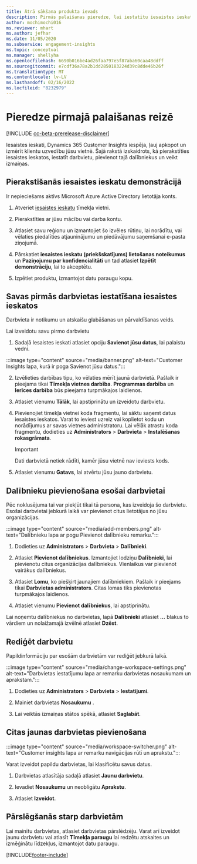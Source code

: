 ```yaml
---
title: Ātrā sākšana produkta ievads
description: Pirmās palaišanas pieredze, lai iestatītu iesaistes ieskatu iespēju.
author: mochimochi016
ms.reviewer: mhart
ms.author: jefhar
ms.date: 11/05/2020
ms.subservice: engagement-insights
ms.topic: conceptual
ms.manager: shellyha
ms.openlocfilehash: 6690b016be4ad26faa797e5f87aba60caa48ddff
ms.sourcegitcommit: e7cdf36a78a2b1dd2850183224d39c8dde46b26f
ms.translationtype: MT
ms.contentlocale: lv-LV
ms.lasthandoff: 02/16/2022
ms.locfileid: "8232979"
---
```

# <a name="first-run-experience"></a>Pieredze pirmajā palaišanas reizē

[!INCLUDE [cc-beta-prerelease-disclaimer](includes/cc-beta-prerelease-disclaimer.md)]

Iesaistes ieskati, Dynamics 365 Customer Insights iespēja, ļauj apkopot un izmērīt klientu uzvedību jūsu vietnē. Šajā rakstā izskaidrots, kā pierakstīties iesaistes ieskatos, iestatīt darbvietu, pievienot tajā dalībniekus un veikt izmaiņas.

## <a name="sign-up-for-a-demo-of-engagement-insights"></a>Pierakstīšanās iesaistes ieskatu demonstrācijā

Ir nepieciešams aktīvs Microsoft Azure Active Directory lietotāja konts. 

1. Atveriet [iesaistes ieskatu](https://home.ci.ai.dynamics.com/app/engagement-insights) tīmekļa vietni. 

1. Pierakstīties ar jūsu mācību vai darba kontu.

1. Atlasiet savu reģionu un izmantojiet šo izvēles rūtiņu, lai norādītu, vai vēlaties piedalīties atjauninājumu un piedāvājumu saņemšanai e-pasta ziņojumā.

1. Pārskatiet **iesaistes ieskatu (priekšskatījums) lietošanas noteikumus** un **Paziņojumu par konfidencialitāti** un tad atlasiet **Izpētīt demonstrāciju**, lai to akceptētu.

1. Izpētiet produktu, izmantojot datu paraugu kopu. 

## <a name="set-up-your-first-workspace-in-engagement-insights"></a>Savas pirmās darbvietas iestatīšana iesaistes ieskatos

Darbvieta ir notikumu un atskaišu glabāšanas un pārvaldīšanas veids.

Lai izveidotu savu pirmo darbvietu

1. Sadaļā Iesaistes ieskati atlasiet opciju **Savienot jūsu datus**, lai palaistu vedni. 

:::image type="content" source="media/banner.png" alt-text="Customer Insights lapa, kurā ir poga Savienot jūsu datus.":::

2. Izvēlieties darbības tipu, ko vēlaties mērīt jaunā darbvietā. Pašlaik ir pieejama tikai **Tīmekļa vietnes darbība**. **Programmas darbība** un **Ierīces darbība** būs pieejama turpmākajos laidienos.

1. Atlasiet vienumu **Tālāk**, lai apstiprinātu un izveidotu darbvietu.

1. Pievienojiet tīmekļa vietnei koda fragmentu, lai sāktu saņemt datus iesaistes ieskatos. Varat to ieviest uzreiz vai koplietot kodu un norādījumus ar savas vietnes administratoru. Lai vēlāk atrastu koda fragmentu, dodieties uz **Administrators** > **Darbvieta** > **Instalēšanas rokasgrāmata**.

   > [!IMPORTANT]
   > Dati darbvietā netiek rādīti, kamēr jūsu vietnē nav ieviests kods.

1. Atlasiet vienumu **Gatavs**, lai atvērtu jūsu jauno darbvietu. 

## <a name="add-members-to-an-existing-workspace"></a>Dalībnieku pievienošana esošai darbvietai

Pēc noklusējuma tai var piekļūt tikai tā persona, kas izveidoja šo darbvietu. Esošai darbvietai jebkurā laikā var pievienot citus lietotājus no jūsu organizācijas.

:::image type="content" source="media/add-members.png" alt-text="Dalībnieku lapa ar pogu Pievienot dalībnieku remarku.":::

1. Dodieties uz **Administrators** > **Darbvieta** > **Dalībnieki**.

2. Atlasiet **Pievienot dalībniekus**. Izmantojiet lodziņu **Dalībnieki**, lai pievienotu citus organizācijas dalībniekus. Vienlaikus var pievienot vairākus dalībniekus.

3. Atlasiet **Lomu**, ko piešķirt jaunajiem dalībniekiem. Pašlaik ir pieejams tikai **Darbvietas administrators**. Citas lomas tiks pievienotas turpmākajos laidienos.

4. Atlasiet vienumu **Pievienot dalībniekus**, lai apstiprinātu.

Lai noņemtu dalībniekus no darbvietas, lapā **Dalībnieki** atlasiet **...** blakus to vārdiem un nolaižamajā izvēlnē atlasiet **Dzēst**.

## <a name="edit-a-workspace"></a>Rediģēt darbvietu

Papildinformāciju par esošām darbvietām var rediģēt jebkurā laikā.

:::image type="content" source="media/change-workspace-settings.png" alt-text="Darbvietas iestatījumu lapa ar remarku darbvietas nosaukumam un aprakstam.":::

1. Dodieties uz **Administrators** > **Darbvieta** > **Iestatījumi**.

1. Mainiet darbvietas **Nosaukumu** .

1. Lai veiktās izmaiņas stātos spēkā, atlasiet **Saglabāt**.

## <a name="add-another-new-workspace"></a>Citas jaunas darbvietas pievienošana

:::image type="content" source="media/workspace-switcher.png" alt-text="Customer insights lapa ar remarku navigācijas rūtī un aprakstu.":::

Varat izveidot papildu darbvietas, lai klasificētu savus datus.

1. Darbvietas atlasītāja sadaļā atlasiet **Jaunu darbvietu**.

1. Ievadiet **Nosaukumu** un neobligātu **Aprakstu**.

1. Atlasiet **Izveidot**.

## <a name="switch-between-workspaces"></a>Pārslēgšanās starp darbvietām

Lai mainītu darbvietas, atlasiet darbvietas pārslēdzēju. Varat arī izveidot jaunu darbvietu vai atlasīt **Tīmekļa paraugu** lai redzētu atskaites un izmēģinātu līdzekļus, izmantojot datu paraugu. 



[!INCLUDE[footer-include](../includes/footer-banner.md)]